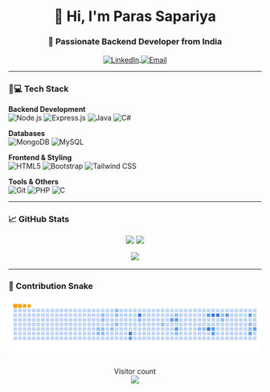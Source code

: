 <h1 align="center">👋 Hi, I'm Paras Sapariya</h1>
<h3 align="center">🚀 Passionate Backend Developer from India</h3>

<p align="center">
  <a href="https://linkedin.com/in/paras-sapariya-25a088248/" target="blank">
    <img align="center" src="https://img.shields.io/badge/LinkedIn-0077B5?style=for-the-badge&logo=linkedin&logoColor=white" alt="LinkedIn"/>
  </a>
  <a href="mailto:parassapariya212@gmail.com" target="blank">
    <img align="center" src="https://img.shields.io/badge/Gmail-D14836?style=for-the-badge&logo=gmail&logoColor=white" alt="Email"/>
  </a>
</p>

---

### 👨💻 Tech Stack

**Backend Development**  
![Node.js](https://img.shields.io/badge/Node.js-339933?style=for-the-badge&logo=nodedotjs&logoColor=white)
![Express.js](https://img.shields.io/badge/Express.js-000000?style=for-the-badge&logo=express&logoColor=white)
![Java](https://img.shields.io/badge/Java-ED8B00?style=for-the-badge&logo=openjdk&logoColor=white)
![C#](https://img.shields.io/badge/C%23-239120?style=for-the-badge&logo=c-sharp&logoColor=white)

**Databases**  
![MongoDB](https://img.shields.io/badge/MongoDB-47A248?style=for-the-badge&logo=mongodb&logoColor=white)
![MySQL](https://img.shields.io/badge/MySQL-005C84?style=for-the-badge&logo=mysql&logoColor=white)

**Frontend & Styling**  
![HTML5](https://img.shields.io/badge/HTML5-E34F26?style=for-the-badge&logo=html5&logoColor=white)
![Bootstrap](https://img.shields.io/badge/Bootstrap-563D7C?style=for-the-badge&logo=bootstrap&logoColor=white)
![Tailwind CSS](https://img.shields.io/badge/Tailwind_CSS-38B2AC?style=for-the-badge&logo=tailwind-css&logoColor=white)

**Tools & Others**  
![Git](https://img.shields.io/badge/Git-F05032?style=for-the-badge&logo=git&logoColor=white)
![PHP](https://img.shields.io/badge/PHP-777BB4?style=for-the-badge&logo=php&logoColor=white)
![C](https://img.shields.io/badge/C-00599C?style=for-the-badge&logo=c&logoColor=white)

---

### 📈 GitHub Stats

<p align="center">
  <img width="48%" src="https://github-readme-stats.vercel.app/api?username=Parassapariya&show_icons=true&theme=radical" />
  <img width="48%" src="https://github-readme-streak-stats.herokuapp.com/?user=Parassapariya&theme=radical" />
</p>

<p align="center">
  <img src="https://github-readme-stats.vercel.app/api/top-langs/?username=Parassapariya&layout=compact&theme=radical" />
</p>

---

### 🐍 Contribution Snake
![snake gif](https://github.com/Parassapariya/Parassapariya/blob/output/github-contribution-grid-snake.gif)

<p align="center"> 
  Visitor count<br>
  <img src="https://profile-counter.glitch.me/Parassapariya/count.svg" />
</p>
